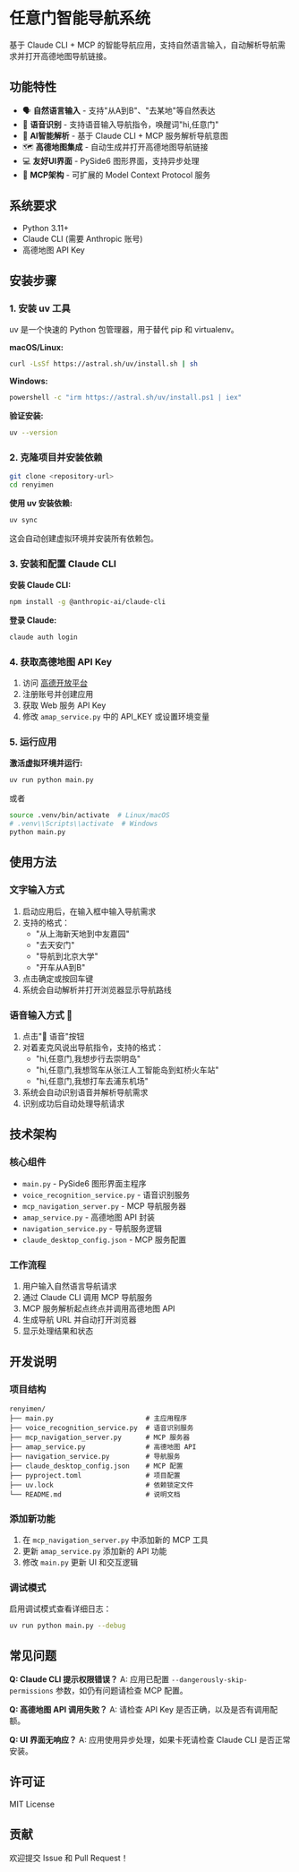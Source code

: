 # 任意门智能导航系统

基于 Claude CLI + MCP 的智能导航应用，支持自然语言输入，自动解析导航需求并打开高德地图导航链接。

## 功能特性

- 🗣️ **自然语言输入** - 支持"从A到B"、"去某地"等自然表达
- 🎤 **语音识别** - 支持语音输入导航指令，唤醒词"hi,任意门"
- 🤖 **AI智能解析** - 基于 Claude CLI + MCP 服务解析导航意图
- 🗺️ **高德地图集成** - 自动生成并打开高德地图导航链接
- 💻 **友好UI界面** - PySide6 图形界面，支持异步处理
- 🔧 **MCP架构** - 可扩展的 Model Context Protocol 服务

## 系统要求

- Python 3.11+
- Claude CLI (需要 Anthropic 账号)
- 高德地图 API Key

## 安装步骤

### 1. 安装 uv 工具

uv 是一个快速的 Python 包管理器，用于替代 pip 和 virtualenv。

**macOS/Linux:**
```bash
curl -LsSf https://astral.sh/uv/install.sh | sh
```

**Windows:**
```bash
powershell -c "irm https://astral.sh/uv/install.ps1 | iex"
```

**验证安装:**
```bash
uv --version
```

### 2. 克隆项目并安装依赖

```bash
git clone <repository-url>
cd renyimen
```

**使用 uv 安装依赖:**
```bash
uv sync
```

这会自动创建虚拟环境并安装所有依赖包。

### 3. 安装和配置 Claude CLI

**安装 Claude CLI:**
```bash
npm install -g @anthropic-ai/claude-cli
```

**登录 Claude:**
```bash
claude auth login
```

### 4. 获取高德地图 API Key

1. 访问 [高德开放平台](https://console.amap.com/)
2. 注册账号并创建应用
3. 获取 Web 服务 API Key
4. 修改 `amap_service.py` 中的 API_KEY 或设置环境变量

### 5. 运行应用

**激活虚拟环境并运行:**
```bash
uv run python main.py
```

或者

```bash
source .venv/bin/activate  # Linux/macOS
# .venv\\Scripts\\activate  # Windows
python main.py
```

## 使用方法

### 文字输入方式

1. 启动应用后，在输入框中输入导航需求
2. 支持的格式：
   - "从上海新天地到中友嘉园"
   - "去天安门"
   - "导航到北京大学"
   - "开车从A到B"
3. 点击确定或按回车键
4. 系统会自动解析并打开浏览器显示导航路线

### 语音输入方式 🎤

1. 点击"🎤 语音"按钮
2. 对着麦克风说出导航指令，支持的格式：
   - "hi,任意门,我想步行去崇明岛"
   - "hi,任意门,我想驾车从张江人工智能岛到虹桥火车站"
   - "hi,任意门,我想打车去浦东机场"
3. 系统会自动识别语音并解析导航需求
4. 识别成功后自动处理导航请求

## 技术架构

### 核心组件

- `main.py` - PySide6 图形界面主程序
- `voice_recognition_service.py` - 语音识别服务
- `mcp_navigation_server.py` - MCP 导航服务器
- `amap_service.py` - 高德地图 API 封装
- `navigation_service.py` - 导航服务逻辑
- `claude_desktop_config.json` - MCP 服务配置

### 工作流程

1. 用户输入自然语言导航请求
2. 通过 Claude CLI 调用 MCP 导航服务
3. MCP 服务解析起点终点并调用高德地图 API
4. 生成导航 URL 并自动打开浏览器
5. 显示处理结果和状态

## 开发说明

### 项目结构

```
renyimen/
├── main.py                       # 主应用程序
├── voice_recognition_service.py  # 语音识别服务
├── mcp_navigation_server.py      # MCP 服务器
├── amap_service.py               # 高德地图 API
├── navigation_service.py         # 导航服务
├── claude_desktop_config.json    # MCP 配置
├── pyproject.toml                # 项目配置
├── uv.lock                       # 依赖锁定文件
└── README.md                     # 说明文档
```

### 添加新功能

1. 在 `mcp_navigation_server.py` 中添加新的 MCP 工具
2. 更新 `amap_service.py` 添加新的 API 功能
3. 修改 `main.py` 更新 UI 和交互逻辑

### 调试模式

启用调试模式查看详细日志：
```bash
uv run python main.py --debug
```

## 常见问题

**Q: Claude CLI 提示权限错误？**
A: 应用已配置 `--dangerously-skip-permissions` 参数，如仍有问题请检查 MCP 配置。

**Q: 高德地图 API 调用失败？**
A: 请检查 API Key 是否正确，以及是否有调用配额。

**Q: UI 界面无响应？**
A: 应用使用异步处理，如果卡死请检查 Claude CLI 是否正常安装。

## 许可证

MIT License

## 贡献

欢迎提交 Issue 和 Pull Request！